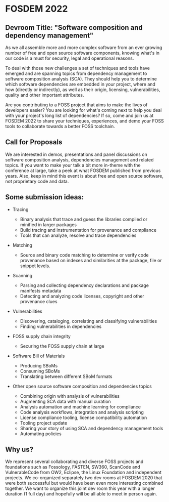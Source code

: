 # FOSDEM 2022

## Devroom Title: "Software composition and dependency management"

As we all assemble more and more complex software from an ever growing number of free and open source software components, knowing what's in our code is a must for security, legal and operational reasons.

To deal with those new challenges a set of techniques and tools have emerged and are spanning topics from dependency management to software composition analysis (SCA). They should help you to determine which software dependencies are embedded in your project, where and how (directly or indirectly), as well as their origin, licensing, vulnerabilities, quality and other important attributes.

Are you contributing to a FOSS project that aims to make the lives of developers easier? You are looking for what's coming next to help you deal with your project's long list of dependencies? If so, come and join us at FOSDEM 2022 to share your techniques, experiences, and demo your FOSS tools to collaborate towards a better FOSS toolchain.

## Call for Proposals

We are interested in demos, presentations and panel discussions on software composition analysis, dependencies management and related topics.
If you want to make your talk a bit more in-theme with the conference at large, take a peek at what FOSDEM published from previous years. Also, keep in mind this event is about free and open source software, not proprietary code and data.

## Some submission ideas:

- Tracing
  - Binary analysis that trace and guess the libraries compiled or minified in larger packages
  - Build tracing and instrumentation for provenance and compliance
  - Tools that can analyze, resolve and trace dependencies

- Matching
  - Source and binary code matching to determine or verify code provenance based on indexes and similarities at the package, file or snippet levels.

- Scanning
  - Parsing and collecting dependency declarations and package manifests metadata
  - Detecting and analyzing code licenses, copyright and other provenance clues

- Vulnerabilities
  - Discovering, cataloging, correlating and classifying vulnerabilities
  - Finding vulnerabilities in dependencies

- FOSS supply chain integrity
  - Securing the FOSS supply chain at large

- Software Bill of Materials
  - Producing SBoMs
  - Consuming SBoMs
  - Translating between different SBoM formats

- Other open source software composition and dependencies topics
  - Combining origin with analysis of vulnerabilities
  - Augmenting SCA data with manual curation
  - Analysis automation and machine learning for compliance
  - Code analysis workflows, integration and analysis scripting
  - License compliance tooling, license compatibility automation
  - Tooling project update
  - Sharing your story of using SCA and dependency management tools
  - Automating policies

## Why us?

We represent several collaborating and diverse FOSS projects and foundations such as Fossology, FASTEN, SW360, ScanCode and VulnerableCode from OW2, Eclipse, the Linux Foundation and independent projects.  We co-organized separately two dev rooms at FOSDEM 2020 that were both successful but would have been even more interesting combined together. We want to organize this joint dev room this year with a longer duration (1 full day) and hopefully will be all able to meet in person again.
